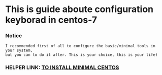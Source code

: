 # This is guide aboute configuration keyborad in centos-7

### Notice
	I recommended first of all to configure the basic/minimal tools in your system,  
	but you can to do it after. This is your choice, this is your life)  



### HELPER LINK: [TO INSTALL MINIMAL CENTOS](../minimal/ "FOLLOW THIS LINK TO MINIMAL")  

